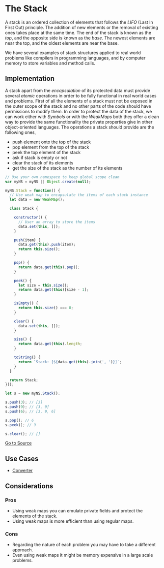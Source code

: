 # The Stack

A stack is an ordered collection of elements that follows the *LIFO* (Last In First Out) principle. The addition of new elements or the removal of existing ones takes place at the same time. The end of the stack is known as the *top*, and the opposite side is known as the *base*. The newest elements are near the top, and the oldest elements are near the base.

We have several examples of stack structures applied to real world problems like compilers in programming languages, and by computer memory to store variables and method calls.

## Implementation

A stack apart from the *encapsulation* of its protected data must provide several *atomic* operations in order to be fully functional in real world cases and problems. First of all the elements of a stack must not be exposed in the outer scope of the stack and no other parts of the code should have permissions to modify them. In order to protect the data of the stack, we can work either with *Symbols* or with the *WeakMaps* both they offer a clean way to provide the same functionality the private properties give in other object-oriented languages. The operations a stack should provide are the following ones,

* push element onto the top of the stack
* pop element from the top of the stack
* peek the top element of the stack
* ask if stack is empty or not
* clear the stack of its elements
* get the size of the stack as the number of its elements

```javascript
// Use your own namespace to keep global scope clean
var myNS = myNS || Object.create(null);

myNS.Stack = function() {
  // Use weak map to encapsulate the items of each stack instance
  let data = new WeakMap();

  class Stack {

    constructor() {
      // User an array to store the items
      data.set(this, []);
    }

    push(item) {
      data.get(this).push(item);
      return this.size();
    }

    pop() {
      return data.get(this).pop();
    }

    peek() {
      let size = this.size();
      return data.get(this)[size - 1];
    }

    isEmpty() {
      return this.size() === 0;
    }

    clear() {
      data.set(this, []);
    }

    size() {
      return data.get(this).length;
    }

    toString() {
      return `Stack: [${data.get(this).join(', ')}]`;
    }
  }

  return Stack;
}();

let s = new myNS.Stack();

s.push(3); // [3]
s.push(9); // [3, 9]
s.push(6); // [3, 9, 6]

s.pop(); // 6
s.peek(); // 9

s.clear(); // []
```

[Go to Source](index.js)

## Use Cases
* [Converter](converter.js)

## Considerations

### Pros
* Using weak maps you can emulate private fields and protect the elements of the stack.
* Using weak maps is more efficient than using regular maps.

### Cons
* Regarding the nature of each problem you may have to take a different approach.
* Even using weak maps it might be memory expensive in a large scale problems.